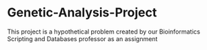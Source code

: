 # Genetic-Analysis-Project
This project is a hypothetical problem created by our Bioinformatics Scripting and Databases professor as an assignment
